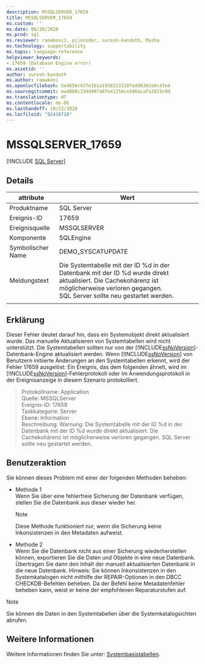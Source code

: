 ```yaml
---
description: MSSQLSERVER_17659
title: MSSQLSERVER_17659
ms.custom: ''
ms.date: 08/20/2020
ms.prod: sql
ms.reviewer: ramakoni1, pijocoder, suresh-kandoth, Masha
ms.technology: supportability
ms.topic: language-reference
helpviewer_keywords:
- 17659 (Database Engine error)
ms.assetid: ''
author: suresh-kandoth
ms.author: ramakoni
ms.openlocfilehash: 5e4656c437e1b1a19382222107add8392e0c47e4
ms.sourcegitcommit: ead0b8c334d487a07e41256ce5d6acafa2d23c9d
ms.translationtype: HT
ms.contentlocale: de-DE
ms.lasthandoff: 10/22/2020
ms.locfileid: "92418718"
---
```

# <a name="mssqlserver_17659"></a>MSSQLSERVER_17659
 [!INCLUDE [SQL Server](../../includes/applies-to-version/sqlserver.md)]

## <a name="details"></a>Details

|attribute|Wert|
|---|---|
|Produktname|SQL Server|
|Ereignis-ID|17659|
|Ereignisquelle|MSSQLSERVER|
|Komponente|SQLEngine|
|Symbolischer Name|DEMO_SYSCATUPDATE|
|Meldungstext|Die Systemtabelle mit der ID \%d in der Datenbank mit der ID \%d wurde direkt aktualisiert. Die Cachekohärenz ist möglicherweise verloren gegangen. <br/> SQL Server sollte neu gestartet werden.|
||

## <a name="explanation"></a>Erklärung

Dieser Fehler deutet darauf hin, dass ein Systemobjekt direkt aktualisiert wurde. Das manuelle Aktualisieren von Systemtabellen wird nicht unterstützt. Die Systemtabellen sollten nur von der [!INCLUDE[ssNoVersion](../../includes/ssnoversion-md.md)]-Datenbank-Engine aktualisiert werden. Wenn [!INCLUDE[ssNoVersion](../../includes/ssnoversion-md.md)] von Benutzern initiierte Änderungen an den Systemtabellen erkennt, wird der Fehler 17659 ausgelöst: Ein Ereignis, das dem folgenden ähnelt, wird im [!INCLUDE[ssNoVersion](../../includes/ssnoversion-md.md)]-Fehlerprotokoll oder im Anwendungsprotokoll in der Ereignisanzeige in diesem Szenario protokolliert.

> Protokollname: Application  
Quelle: MSSQLServer  
Ereignis-ID: 17659  
Taskkategorie: Server  
Ebene: Information  
Beschreibung: Warnung: Die Systemtabelle mit der ID \%d in der Datenbank mit der ID %d wurde direkt aktualisiert. Die Cachekohärenz ist möglicherweise verloren gegangen. SQL Server sollte neu gestartet werden.

## <a name="user-action"></a>Benutzeraktion

Sie können dieses Problem mit einer der folgenden Methoden beheben:

- Methode 1  
    Wenn Sie über eine fehlerfreie Sicherung der Datenbank verfügen, stellen Sie die Datenbank aus dieser wieder her.  
    > [!NOTE]
    > Diese Methode funktioniert nur, wenn die Sicherung keine Inkonsistenzen in den Metadaten aufweist.  

- Methode 2  
    Wenn Sie die Datenbank nicht aus einer Sicherung wiederherstellen können, exportieren Sie die Daten und Objekte in eine neue Datenbank. Übertragen Sie dann den Inhalt der manuell aktualisierten Datenbank in die neue Datenbank. Hinweis: Sie können Inkonsistenzen in den Systemkatalogen nicht mithilfe der REPAIR-Optionen in den DBCC CHECKDB-Befehlen beheben. Da der Befehl keine Metadatenfehler beheben kann, weist er keine der empfohlenen Reparaturstufen auf.

> [!NOTE]
> Sie können die Daten in den Systemtabellen über die Systemkatalogsichten abrufen.

## <a name="more-information"></a>Weitere Informationen

Weitere Informationen finden Sie unter: [Systembasistabellen](/sql/relational-databases/system-tables/system-base-tables).
